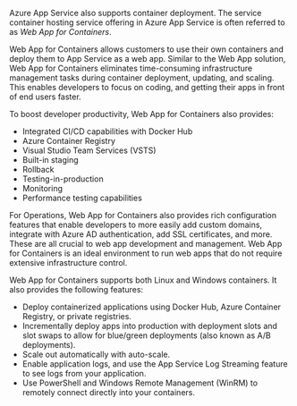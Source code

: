 Azure App Service also supports container deployment. The service container hosting service offering in Azure App Service is often referred to as *Web App for Containers*.

Web App for Containers allows customers to use their own containers and deploy them to App Service as a web app. Similar to the Web App solution, Web App for Containers eliminates time-consuming infrastructure management tasks during container deployment, updating, and scaling. This enables developers to focus on coding, and getting their apps in front of end users faster. 

To boost developer productivity, Web App for Containers also provides:

- Integrated CI/CD capabilities with Docker Hub
- Azure Container Registry
- Visual Studio Team Services (VSTS)
- Built-in staging
- Rollback
- Testing-in-production
- Monitoring
- Performance testing capabilities

For Operations, Web App for Containers also provides rich configuration features that enable developers to more easily add custom domains, integrate with Azure AD authentication, add SSL certificates, and more. These are all crucial to web app development and management. Web App for Containers is an ideal environment to run web apps that do not require extensive infrastructure control.

Web App for Containers supports both Linux and Windows containers. It also provides the following features:

- Deploy containerized applications using Docker Hub, Azure Container Registry, or private registries.
- Incrementally deploy apps into production with deployment slots and slot swaps to allow for blue/green deployments (also known as A/B deployments).
- Scale out automatically with auto-scale.
- Enable application logs, and use the App Service Log Streaming feature to see logs from your application.
- Use PowerShell and Windows Remote Management (WinRM) to remotely connect directly into your containers.

